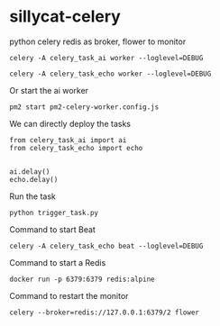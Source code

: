 # sillycat-celery
python  celery redis as broker, flower to monitor

```
celery -A celery_task_ai worker --loglevel=DEBUG

celery -A celery_task_echo worker --loglevel=DEBUG
```

Or start the ai worker
```
pm2 start pm2-celery-worker.config.js 
```

We can directly deploy the tasks

```
from celery_task_ai import ai
from celery_task_echo import echo


ai.delay()
echo.delay()
```

Run the task
```
python trigger_task.py
```

Command to start Beat

```
celery -A celery_task_echo beat --loglevel=DEBUG
```

Command to start a Redis
```
docker run -p 6379:6379 redis:alpine
```

Command to restart the monitor
```
celery --broker=redis://127.0.0.1:6379/2 flower  
```
